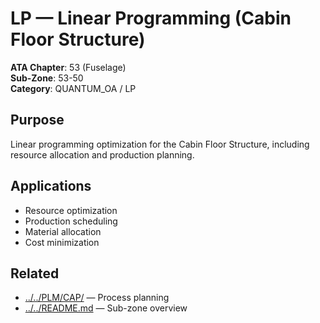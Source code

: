 # LP — Linear Programming (Cabin Floor Structure)

**ATA Chapter**: 53 (Fuselage)  
**Sub-Zone**: 53-50  
**Category**: QUANTUM_OA / LP

## Purpose

Linear programming optimization for the Cabin Floor Structure, including resource allocation and production planning.

## Applications

- Resource optimization
- Production scheduling
- Material allocation
- Cost minimization

## Related

- [../../PLM/CAP/](../../PLM/CAP/) — Process planning
- [../../README.md](../../README.md) — Sub-zone overview
